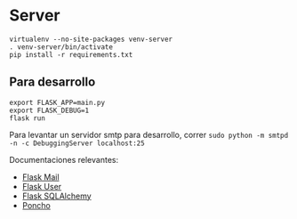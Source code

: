 # Server

```
virtualenv --no-site-packages venv-server
. venv-server/bin/activate
pip install -r requirements.txt

```

## Para desarrollo

```
export FLASK_APP=main.py
export FLASK_DEBUG=1
flask run
```

Para levantar un servidor smtp para desarrollo, correr `sudo python -m smtpd -n -c DebuggingServer localhost:25`

Documentaciones relevantes:
- [Flask Mail](https://pythonhosted.org/Flask-Mail/)
- [Flask User](https://pythonhosted.org/Flask-User/)
- [Flask SQLAlchemy](http://flask-sqlalchemy.pocoo.org/)
- [Poncho](http://argob.github.io/poncho/)
